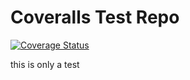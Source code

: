 
# Coveralls Test Repo

[![Coverage Status](https://coveralls.io/repos/github/citizenchris099/coverallsTest/badge.svg?branch=new)](https://coveralls.io/github/citizenchris099/coverallsTest?branch=new)

this is only a test